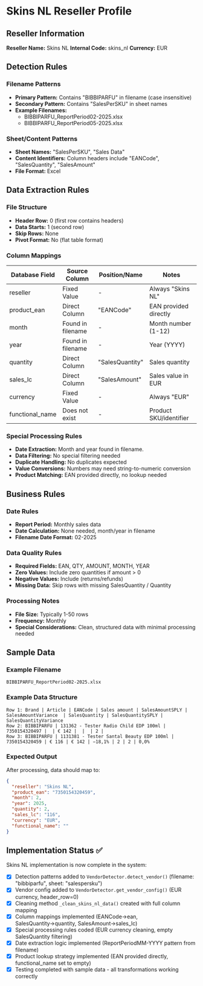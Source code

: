 # Skins NL Reseller Profile


## Reseller Information

**Reseller Name:** Skins NL
**Internal Code:** skins_nl
**Currency:** EUR

## Detection Rules

### Filename Patterns
- **Primary Pattern:** Contains "BIBBIPARFU" in filename (case insensitive)
- **Secondary Pattern:** Contains "SalesPerSKU" in sheet names
- **Example Filenames:** 
  - BIBBIPARFU_ReportPeriod02-2025.xlsx
  - BIBBIPARFU_ReportPeriod05-2025.xlsx

### Sheet/Content Patterns
- **Sheet Names:** "SalesPerSKU", "Sales Data"
- **Content Identifiers:** Column headers include "EANCode", "SalesQuantity", "SalesAmount"
- **File Format:** Excel

## Data Extraction Rules

### File Structure
- **Header Row:** 0 (first row contains headers)
- **Data Starts:** 1 (second row)
- **Skip Rows:** None
- **Pivot Format:** No (flat table format)

### Column Mappings

| Database Field | Source Column | Position/Name | Notes |
|---------------|---------------|---------------|-------|
| reseller | Fixed Value | - | Always "Skins NL" |
| product_ean | Direct Column | "EANCode" | EAN provided directly |
| month | Found in filename | - | Month number (1-12) |
| year | Found in filename  | - | Year (YYYY) |
| quantity | Direct Column | "SalesQuantity" | Sales quantity |
| sales_lc | Direct Column | "SalesAmount" | Sales value in EUR |
| currency | Fixed Value | - | Always "EUR" |
| functional_name | Does not exist | - | Product SKU/identifier |

### Special Processing Rules
- **Date Extraction:** Month and year found in filename.
- **Data Filtering:** No special filtering needed
- **Duplicate Handling:** No duplicates expected
- **Value Conversions:** Numbers may need string-to-numeric conversion
- **Product Matching:** EAN provided directly, no lookup needed

## Business Rules

### Date Rules
- **Report Period:** Monthly sales data
- **Date Calculation:** None needed, month/year in filename
- **Filename Date Format:** 02-2025

### Data Quality Rules
- **Required Fields:** EAN, QTY, AMOUNT, MONTH, YEAR
- **Zero Values:** Include zero quantities if amount > 0
- **Negative Values:** Include (returns/refunds)
- **Missing Data:** Skip rows with missing SalesQuantity / Quantity

### Processing Notes
- **File Size:** Typically 1-50 rows
- **Frequency:** Monthly
- **Special Considerations:** Clean, structured data with minimal processing needed

## Sample Data

### Example Filename
```
BIBBIPARFU_ReportPeriod02-2025.xlsx
```

### Example Data Structure
```
Row 1: Brand | Article | EANCode | Sales amount | SalesAmountSPLY | SalesAmountVariance  | SalesQuantity | SalesQuantitySPLY | SalesQuantityVariance
Row 2: BIBBIPARFU | 131362 - Tester Radio Child EDP 100ml | 7350154320497 |  | € 142 |  |  | 2 | 
Row 3: BIBBIPARFU | 1131381 - Tester Santal Beauty EDP 100ml | 7350154320459 | € 116 | € 142 | −18,1% | 2 | 2 | 0,0%
```

### Expected Output
After processing, data should map to:
```json
{
  "reseller": "Skins NL",
  "product_ean": "7350154320459",
  "month": 2,
  "year": 2025,
  "quantity": 2,
  "sales_lc": "116",
  "currency": "EUR",
  "functional_name": ""
}
```

## Implementation Status ✅

Skins NL implementation is now complete in the system:

- [x] Detection patterns added to `VendorDetector.detect_vendor()` (filename: "bibbiparfu", sheet: "salespersku")
- [x] Vendor config added to `VendorDetector.get_vendor_config()` (EUR currency, header_row=0)
- [x] Cleaning method `_clean_skins_nl_data()` created with full column mapping
- [x] Column mappings implemented (EANCode→ean, SalesQuantity→quantity, SalesAmount→sales_lc)
- [x] Special processing rules coded (EUR currency cleaning, empty SalesQuantity filtering)
- [x] Date extraction logic implemented (ReportPeriodMM-YYYY pattern from filename)
- [x] Product lookup strategy implemented (EAN provided directly, functional_name set to empty)
- [x] Testing completed with sample data - all transformations working correctly